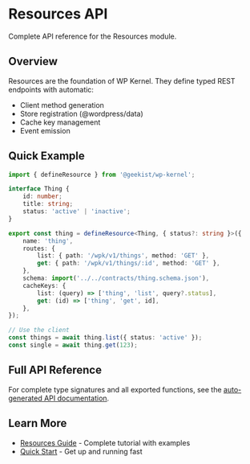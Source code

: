# Resources API

Complete API reference for the Resources module.

## Overview

Resources are the foundation of WP Kernel. They define typed REST endpoints with automatic:

- Client method generation
- Store registration (@wordpress/data)
- Cache key management
- Event emission

## Quick Example

```typescript
import { defineResource } from '@geekist/wp-kernel';

interface Thing {
	id: number;
	title: string;
	status: 'active' | 'inactive';
}

export const thing = defineResource<Thing, { status?: string }>({
	name: 'thing',
	routes: {
		list: { path: '/wpk/v1/things', method: 'GET' },
		get: { path: '/wpk/v1/things/:id', method: 'GET' },
	},
	schema: import('../../contracts/thing.schema.json'),
	cacheKeys: {
		list: (query) => ['thing', 'list', query?.status],
		get: (id) => ['thing', 'get', id],
	},
});

// Use the client
const things = await thing.list({ status: 'active' });
const single = await thing.get(123);
```

## Full API Reference

For complete type signatures and all exported functions, see the [auto-generated API documentation](/api/generated/resource/README).

## Learn More

- [Resources Guide](/guide/resources) - Complete tutorial with examples
- [Quick Start](/getting-started/quick-start) - Get up and running fast
